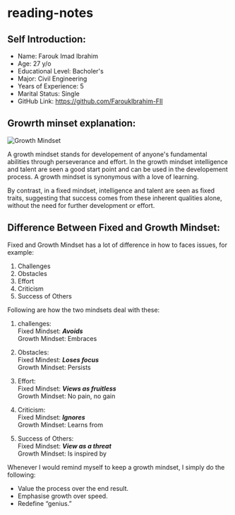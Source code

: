 # reading-notes

## Self Introduction:
* Name: Farouk Imad Ibrahim
* Age: 27 y/o
* Educational Level: Bacholer's 
* Major: Civil Engineering
* Years of Experience: 5
* Marital Status: Single
* GitHub Link: https://github.com/FaroukIbrahim-FII

## Growrth minset explanation:
![Growth Mindset](https://www.thegrowthcoach.com/atlanta/wp-content/uploads/2020/07/Growth-Mindset_1020.jpg)

A growth mindset stands for developement of anyone's fundamental abilities through perseverance and effort. In the growth mindset intelligence and talent are seen a good start point and can be used in the developement process. A growth mindset is synonymous with a love of learning.

By contrast, in a fixed mindset, intelligence and talent are seen as fixed traits, suggesting that success comes from these inherent qualities alone, without the need for further development or effort.

## Difference Between Fixed and Growth Mindset:

Fixed and Growth Mindset has a lot of difference in how to faces issues, for example:
1. Challenges
2. Obstacles
3. Effort
4. Criticism
5. Success of Others

Following are how the two mindsets deal with these:

1. challenges:   
Fixed Mindset: ***Avoids***   
Growth Mindset: Embraces   

2. Obstacles:   
Fixed Mindest: ***Loses focus***   
Growth Mindset: Persists   

3. Effort:   
Fixed Mindset: ***Views as fruitless***   
Growth Mindset: No pain, no gain   

4. Criticism:   
Fixed Mindset: ***Ignores***   
Growth Mindset: Learns from   

5. Success of Others:   
Fixed Mindset: ***View as a threat***   
Growth Mindset: Is inspired by

Whenever I would remind myself to keep a growth mindset, I simply do the following:
- Value the process over the end result.
- Emphasise growth over speed.
- Redefine “genius.”



